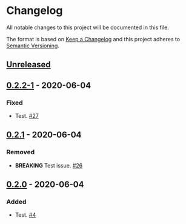 # Changelog

All notable changes to this project will be documented in this file.

The format is based on [Keep a Changelog](http://keepachangelog.com/)
and this project adheres to [Semantic Versioning](http://semver.org/).

## [Unreleased](https://github.com/atomist-skills/helloworld-skill/compare/0.2.2-1...HEAD)

## [0.2.2-1](https://github.com/atomist-skills/helloworld-skill/compare/0.2.1...0.2.2-1) - 2020-06-04

### Fixed

-   Test. [#27](https://github.com/atomist-skills/helloworld-skill/issues/27)

## [0.2.1](https://github.com/atomist-skills/helloworld-skill/compare/0.2.0...0.2.1) - 2020-06-04

### Removed

-   **BREAKING** Test issue. [#26](https://github.com/atomist-skills/helloworld-skill/issues/26)

## [0.2.0](https://github.com/atomist-skills/helloworld-skill/tree/0.2.0) - 2020-06-04

### Added

-   Test. [#4](https://github.com/atomist-skills/helloworld-skill/issues/4)

